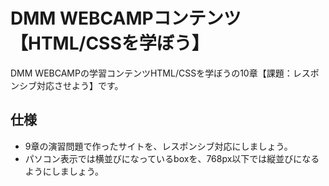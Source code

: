# DMM WEBCAMPコンテンツ【HTML/CSSを学ぼう】
DMM WEBCAMPの学習コンテンツHTML/CSSを学ぼうの10章【課題：レスポンシブ対応させよう】です。
## 仕様
- 9章の演習問題で作ったサイトを、レスポンシブ対応にしましょう。
- パソコン表示では横並びになっているboxを、768px以下では縦並びになるようにしましょう。

